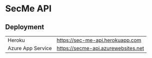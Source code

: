 # SecMe API

## Deployment

|                   |                                     |
|-------------------|-------------------------------------|
| Heroku            | https://sec-me-api.herokuapp.com    |
| Azure App Service | https://secme-api.azurewebsites.net |
